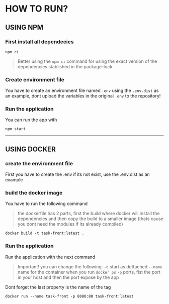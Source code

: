 # HOW TO RUN?

## USING NPM

### First install all dependecies

```
npm ci
```
> Better using the `npm ci` command for using the exact version of the dependencies stablished in the package-lock

### Create environment file

You have to create an environment file named `.env` using the `.env.dist` as an example, dont upload the variables in the original `.env` to the repository!

### Run the application

You can run the app with

```
npm start
```
-------------------------------------------------------
## USING DOCKER

### create the environment file

First you have to create the .env if its not exist, use the .env.dist as an example

### build the docker image

You have to run the following command

> the dockerfile has 2 parts, first the build where docker will install the dependencies and then copy the build to a smaller image (thats cause you dont need the modules if its already compiled)

```
docker build -t task-front:latest .
```

### Run the application

Run the application with the next command

> Important! you can change the following: 
> `-d` start as dettached
> `--name` name for the container when you run `docker ps`
> `-p` ports, fist the port in your host and then the port expose by the app

Dont forget the last property is the name of the tag

```
docker run --name task-front -p 8080:80 task-front:latest
```